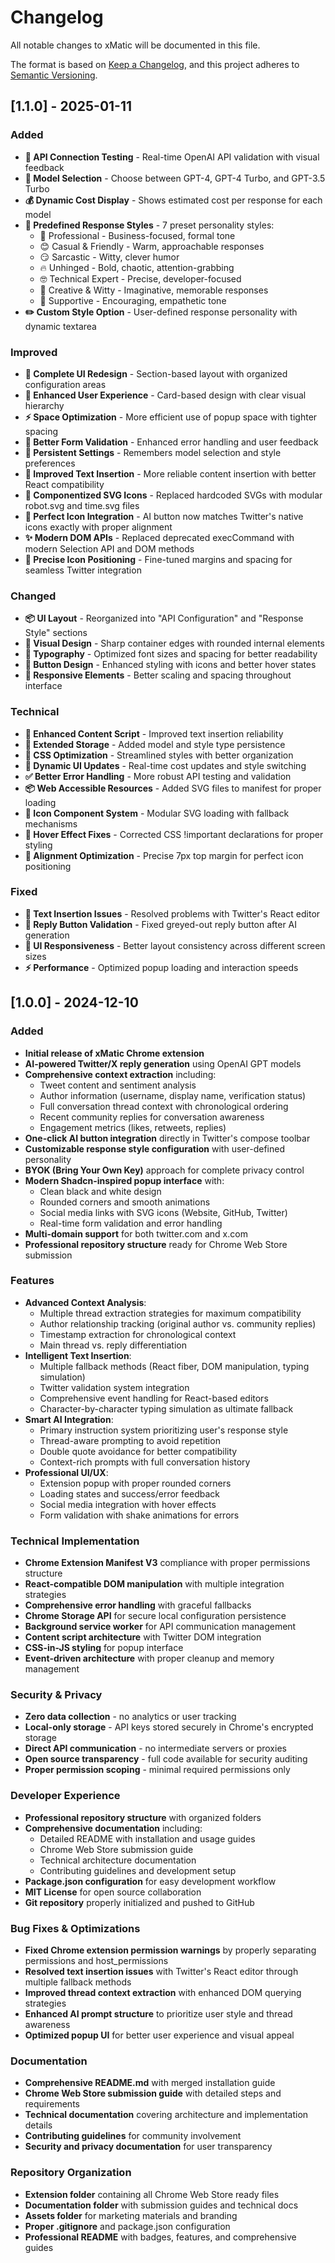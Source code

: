# Changelog

All notable changes to xMatic will be documented in this file.

The format is based on [Keep a Changelog](https://keepachangelog.com/en/1.0.0/),
and this project adheres to [Semantic Versioning](https://semver.org/spec/v2.0.0.html).

## [1.1.0] - 2025-01-11

### Added
- **🔌 API Connection Testing** - Real-time OpenAI API validation with visual feedback
- **🤖 Model Selection** - Choose between GPT-4, GPT-4 Turbo, and GPT-3.5 Turbo
- **💰 Dynamic Cost Display** - Shows estimated cost per response for each model
- **🎨 Predefined Response Styles** - 7 preset personality styles:
  - 🎯 Professional - Business-focused, formal tone
  - 😊 Casual & Friendly - Warm, approachable responses  
  - 😏 Sarcastic - Witty, clever humor
  - 🔥 Unhinged - Bold, chaotic, attention-grabbing
  - 🤓 Technical Expert - Precise, developer-focused
  - 🎨 Creative & Witty - Imaginative, memorable responses
  - 🤗 Supportive - Encouraging, empathetic tone
- **✏️ Custom Style Option** - User-defined response personality with dynamic textarea

### Improved
- **🎨 Complete UI Redesign** - Section-based layout with organized configuration areas
- **📱 Enhanced User Experience** - Card-based design with clear visual hierarchy
- **⚡ Space Optimization** - More efficient use of popup space with tighter spacing
- **🔧 Better Form Validation** - Enhanced error handling and user feedback
- **💾 Persistent Settings** - Remembers model selection and style preferences
- **🎯 Improved Text Insertion** - More reliable content insertion with better React compatibility
- **🤖 Componentized SVG Icons** - Replaced hardcoded SVGs with modular robot.svg and time.svg files
- **🎨 Perfect Icon Integration** - AI button now matches Twitter's native icons exactly with proper alignment
- **✨ Modern DOM APIs** - Replaced deprecated execCommand with modern Selection API and DOM methods
- **🎯 Precise Icon Positioning** - Fine-tuned margins and spacing for seamless Twitter integration

### Changed
- **📦 UI Layout** - Reorganized into "API Configuration" and "Response Style" sections
- **🎨 Visual Design** - Sharp container edges with rounded internal elements
- **📏 Typography** - Optimized font sizes and spacing for better readability
- **🔘 Button Design** - Enhanced styling with icons and better hover states
- **📱 Responsive Elements** - Better scaling and spacing throughout interface

### Technical
- **🔧 Enhanced Content Script** - Improved text insertion reliability
- **💾 Extended Storage** - Added model and style type persistence
- **🎨 CSS Optimization** - Streamlined styles with better organization
- **🔄 Dynamic UI Updates** - Real-time cost updates and style switching
- **✅ Better Error Handling** - More robust API testing and validation
- **📦 Web Accessible Resources** - Added SVG files to manifest for proper loading
- **🎨 Icon Component System** - Modular SVG loading with fallback mechanisms
- **🔧 Hover Effect Fixes** - Corrected CSS !important declarations for proper styling
- **📐 Alignment Optimization** - Precise 7px top margin for perfect icon positioning

### Fixed
- **🐛 Text Insertion Issues** - Resolved problems with Twitter's React editor
- **🔘 Reply Button Validation** - Fixed greyed-out reply button after AI generation
- **📱 UI Responsiveness** - Better layout consistency across different screen sizes
- **⚡ Performance** - Optimized popup loading and interaction speeds

## [1.0.0] - 2024-12-10

### Added
- **Initial release of xMatic Chrome extension**
- **AI-powered Twitter/X reply generation** using OpenAI GPT models
- **Comprehensive context extraction** including:
  - Tweet content and sentiment analysis
  - Author information (username, display name, verification status)
  - Full conversation thread context with chronological ordering
  - Recent community replies for conversation awareness
  - Engagement metrics (likes, retweets, replies)
- **One-click AI button integration** directly in Twitter's compose toolbar
- **Customizable response style configuration** with user-defined personality
- **BYOK (Bring Your Own Key)** approach for complete privacy control
- **Modern Shadcn-inspired popup interface** with:
  - Clean black and white design
  - Rounded corners and smooth animations
  - Social media links with SVG icons (Website, GitHub, Twitter)
  - Real-time form validation and error handling
- **Multi-domain support** for both twitter.com and x.com
- **Professional repository structure** ready for Chrome Web Store submission

### Features
- **Advanced Context Analysis**: 
  - Multiple thread extraction strategies for maximum compatibility
  - Author relationship tracking (original author vs. community replies)
  - Timestamp extraction for chronological context
  - Main thread vs. reply differentiation
- **Intelligent Text Insertion**: 
  - Multiple fallback methods (React fiber, DOM manipulation, typing simulation)
  - Twitter validation system integration
  - Comprehensive event handling for React-based editors
  - Character-by-character typing simulation as ultimate fallback
- **Smart AI Integration**:
  - Primary instruction system prioritizing user's response style
  - Thread-aware prompting to avoid repetition
  - Double quote avoidance for better compatibility
  - Context-rich prompts with full conversation history
- **Professional UI/UX**:
  - Extension popup with proper rounded corners
  - Loading states and success/error feedback
  - Social media integration with hover effects
  - Form validation with shake animations for errors

### Technical Implementation
- **Chrome Extension Manifest V3** compliance with proper permissions structure
- **React-compatible DOM manipulation** with multiple integration strategies
- **Comprehensive error handling** with graceful fallbacks
- **Chrome Storage API** for secure local configuration persistence
- **Background service worker** for API communication management
- **Content script architecture** with Twitter DOM integration
- **CSS-in-JS styling** for popup interface
- **Event-driven architecture** with proper cleanup and memory management

### Security & Privacy
- **Zero data collection** - no analytics or user tracking
- **Local-only storage** - API keys stored securely in Chrome's encrypted storage
- **Direct API communication** - no intermediate servers or proxies
- **Open source transparency** - full code available for security auditing
- **Proper permission scoping** - minimal required permissions only

### Developer Experience
- **Professional repository structure** with organized folders
- **Comprehensive documentation** including:
  - Detailed README with installation and usage guides
  - Chrome Web Store submission guide
  - Technical architecture documentation
  - Contributing guidelines and development setup
- **Package.json configuration** for easy development workflow
- **MIT License** for open source collaboration
- **Git repository** properly initialized and pushed to GitHub

### Bug Fixes & Optimizations
- **Fixed Chrome extension permission warnings** by properly separating permissions and host_permissions
- **Resolved text insertion issues** with Twitter's React editor through multiple fallback methods
- **Improved thread context extraction** with enhanced DOM querying strategies
- **Enhanced AI prompt structure** to prioritize user style and thread awareness
- **Optimized popup UI** for better user experience and visual appeal

### Documentation
- **Comprehensive README.md** with merged installation guide
- **Chrome Web Store submission guide** with detailed steps and requirements
- **Technical documentation** covering architecture and implementation details
- **Contributing guidelines** for community involvement
- **Security and privacy documentation** for user transparency

### Repository Organization
- **Extension folder** containing all Chrome Web Store ready files
- **Documentation folder** with submission guides and technical docs
- **Assets folder** for marketing materials and branding
- **Proper .gitignore** and package.json configuration
- **Professional README** with badges, features, and comprehensive guides